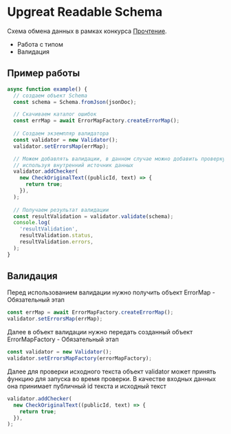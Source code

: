 # Upgreat Readable Schema

Схема обмена данных в рамках конкурса [Прочтение](https://ai.upgreat.one/).
- Работа с типом
- Валидация

## Пример работы

```ts
async function example() {
  // создаем объект Schema
  const schema = Schema.fromJson(jsonDoc);

  // Скачиваем каталог ошибок
  const errMap = await ErrorMapFactory.createErrorMap();
  
  // Создаем экземпляр валидатора
  const validator = new Validator();
  validator.setErrorsMap(errMap);

  // Можем добавлять валидации, в данном случае можно добавить проверку на оригальность текста
  // используя внутренний источник данных
  validator.addChecker(
    new CheckOriginalText((publicId, text) => {
      return true;
    }),
  );
  
  // Получаем результат валидации
  const resultValidation = validator.validate(schema);
  console.log(
    'resultValidation',
    resultValidation.status,
    resultValidation.errors,
  );
}
```

## Валидация

Перед использованием валидации нужно получить объект ErrorMap - Обязательный этап

```ts
const errMap = await ErrorMapFactory.createErrorMap();
validator.setErrorsMap(errMap);
```

Далее в объект валидации нужно передать созданный объект ErrorMapFactory - Обязательный этап

```ts
const validator = new Validator();
validator.setErrorsMapFactory(errorMapFactory);
```

Далее для проверки исходного текста объект validator может принять функцию для запуска во время проверки.
В качестве входных данных она принимает публичный id текста и исходный текст

```ts
validator.addChecker(
  new CheckOriginalText((publicId, text) => {
    return true;
  }),
);
```


